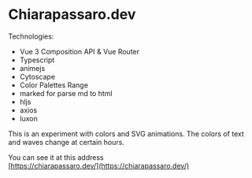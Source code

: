 # Chiarapassaro.dev

Technologies:
* Vue 3 Composition API & Vue Router 
* Typescript
* animejs 
* Cytoscape
* Color Palettes Range 
* marked for parse md to html
* hljs 
* axios
* luxon

This is an experiment with colors and SVG animations.
The colors of text and waves change at certain hours.


You can see it at this address <br/>
[https://chiarapassaro.dev/](https://chiarapassaro.dev/)

